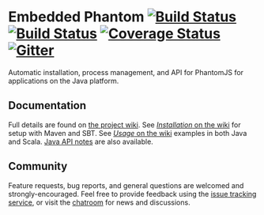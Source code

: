 # Embedded Phantom [![Build Status](https://travis-ci.org/michaelahlers/embedded-phantom.svg?branch=v1.0)](https://travis-ci.org/michaelahlers/embedded-phantom)  [![Build Status](https://ci.appveyor.com/api/projects/status/xjlwjvlwscsg8vms/branch/v1.0?svg=true)](https://ci.appveyor.com/project/michaelahlers/embedded-phantom/branch/v1.0) [![Coverage Status](https://coveralls.io/repos/github/michaelahlers/embedded-phantom/badge.svg)](https://coveralls.io/github/michaelahlers/embedded-phantom) [![Gitter](https://badges.gitter.im/michaelahlers/embedded-phantom.svg)](https://gitter.im/michaelahlers/embedded-phantom?utm_source=badge&utm_medium=badge&utm_campaign=pr-badge)

Automatic installation, process management, and API for PhantomJS for applications on the Java platform.

## Documentation

Full details are found on [the project wiki](https://github.com/michaelahlers/embedded-phantom/wiki). See [_Installation_ on the wiki](https://github.com/michaelahlers/embedded-phantom/wiki#installation) for setup with Maven and SBT. See [_Usage_ on the wiki](https://github.com/michaelahlers/embedded-phantom/wiki#usage) examples in both Java and Scala. [Java API notes](https://michaelahlers.github.io/embedded-phantom/API/) are also available.

## Community

Feature requests, bug reports, and general questions are welcomed and strongly-encouraged. Feel free to provide feedback using the [issue tracking service](https://github.com/michaelahlers/embedded-phantom/issues), or visit the [chatroom](https://gitter.im/michaelahlers/embedded-phantom) for news and discussions.
